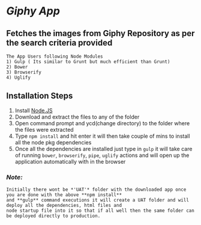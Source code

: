 *Giphy App* 
==========
  Fetches the images from Giphy Repository as per the search criteria provided
------------------------------------------------------------------------------
```
The App Users following Node Modules
1) Gulp ( Its similar to Grunt but much efficient than Grunt)
2) Bower
3) Browserify
4) Uglify
```

Installation Steps
------------------
1.  Install [Node.JS](https://nodejs.org/dist/v4.2.4/node-v4.2.4-x64.msi) 
2.  Download and extract the files to any of the folder
3.  Open command prompt and ycd(change directory) to the folder where the files were extracted 
4.  Type `npm install` and hit enter it will then take couple of mins to install all the node pkg dependencies
5.  Once all the dependencies are installed just type in `gulp` it will take care of running `bower`, `browserify`, `pipe`, 
`uglify` actions and will open up the application automatically with in the browser


### *Note:* 
```
Initially there wont be *'UAT'* folder with the downloaded app once you are done with the above **npm install** 
and **gulp** command executions it will create a UAT folder and will deploy all the dependencies, html files and 
node startup file into it so that if all well then the same folder can be deployed directly to production.  
```
